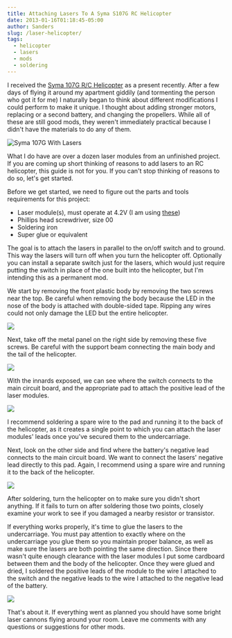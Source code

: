 ```yaml
---
title: Attaching Lasers To A Syma S107G RC Helicopter
date: 2013-01-16T01:18:45-05:00
author: Sanders
slug: /laser-helicopter/
tags:
  - helicopter
  - lasers
  - mods
  - soldering
---
```

I received the <a href="http://www.amazon.com/Syma-S107-S107G-Helicopter-Colors/dp/8499000606" target="_blank">Syma 107G R/C Helicopter</a> as a present recently. After a few days of flying it around my apartment giddily (and tormenting the person who got it for me) I naturally began to think about different modifications I could perform to make it unique. I thought about adding stronger motors, replacing or a second battery, and changing the propellers. While all of these are still good mods, they weren't immediately practical because I didn't have the materials to do any of them.

![Syma 107G With Lasers](./img-1.jpg)

What I do have are over a dozen laser modules from an unfinished project. If you are coming up short thinking of reasons to add lasers to an RC helicopter, this guide is not for you. If you can't stop thinking of reasons to do so, let's get started.

Before we get started, we need to figure out the parts and tools requirements for this project:

- Laser module(s), must operate at 4.2V (I am using <a href="http://dx.com/p/6mm-5mw-red-laser-module-3-5-4-5v-13378" target="_blank">these</a>)
- Phillips head screwdriver, size 00
- Soldering iron
- Super glue or equivalent

The goal is to attach the lasers in parallel to the on/off switch and to ground. This way the lasers will turn off when you turn the helicopter off. Optionally you can install a separate switch just for the lasers, which would just require putting the switch in place of the one built into the helicopter, but I'm intending this as a permanent mod.

We start by removing the front plastic body by removing the two screws near the top. Be careful when removing the body because the LED in the nose of the body is attached with double-sided tape. Ripping any wires could not only damage the LED but the entire helicopter.

![](./img-2.jpg)

Next, take off the metal panel on the right side by removing these five screws. Be careful with the support beam connecting the main body and the tail of the helicopter.

![](./img-3.jpg)

With the innards exposed, we can see where the switch connects to the main circuit board, and the appropriate pad to attach the positive lead of the laser modules.

![](./img-4.jpg)

I recommend soldering a spare wire to the pad and running it to the back of the helicopter, as it creates a single point to which you can attach the laser modules' leads once you've secured them to the undercarriage.

Next, look on the other side and find where the battery's negative lead connects to the main circuit board. We want to connect the lasers' negative lead directly to this pad. Again, I recommend using a spare wire and running it to the back of the helicopter.

![](./img-5.jpg)

After soldering, turn the helicopter on to make sure you didn't short anything. If it fails to turn on after soldering those two points, closely examine your work to see if you damaged a nearby resistor or transistor.

If everything works properly, it's time to glue the lasers to the undercarriage. You must pay attention to exactly where on the undercarriage you glue them so you maintain proper balance, as well as make sure the lasers are both pointing the same direction. Since there wasn't quite enough clearance with the laser modules I put some cardboard between them and the body of the helicopter. Once they were glued and dried, I soldered the positive leads of the module to the wire I attached to the switch and the negative leads to the wire I attached to the negative lead of the battery.

![](./img-6.jpg)

That's about it. If everything went as planned you should have some bright laser cannons flying around your room. Leave me comments with any questions or suggestions for other mods.
